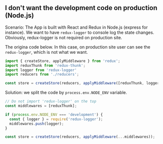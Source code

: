 ## I don't want the development code on production (Node.js)

Scenario:
The App is built with React and Redux in Node.js (express for instance). We want to have `redux-logger` to console log the state changes. Obviously, redux-logger is not required on production site.

The origina code below. In this case, on production site user can see the `redux-logger`, which is not what we want.
```javascript
import { createStore, applyMiddleware } from 'redux';
import reduxThunk from 'redux-thunk';
import logger from 'redux-logger'
import reducers from './reducers';

const store = createStore(reducers, applyMiddleware([reduxThunk, logger]));
```

Solution: we split the code by `process.env.NODE_ENV` variable.
```javascript
// Do not import 'redux-logger' on the top
const middlewares = [reduxThunk];

if (process.env.NODE_ENV === 'development') {
  const { logger } = require('redux-logger');
  middlewares.push(logger);
}

const store = createStore(reducers, applyMiddleware(...middlewares));
```
